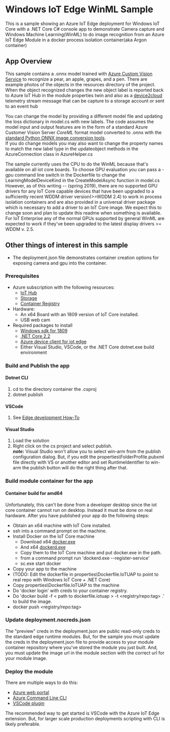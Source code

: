 # Windows IoT Edge WinML Sample

This is a sample showing an Azure IoT Edge deployment for Windows IoT Core with a .NET Core C# console app to demonstrate Camera capture and Windows Machine Learning(WinML) to do image recognition from an Azure IoT Edge Module in a docker process isolation container(aka Argon container)

## App Overview

This sample contains a .onnx model trained with [Azure Custom Vision Service]( https://azure.microsoft.com/en-us/services/cognitive-services/custom-vision-service/ ) to recognize a pear, an apple, grapes, and a pen.
There are example photos of the objects in the resources directory of the project.
When the object recognized changes the new object label is reported back to Azure IoT Hub in the module properties twin and also as a [device2cloud](https://docs.microsoft.com/en-us/azure/iot-hub/iot-hub-devguide-messages-d2c)
telemetry stream message that can be capture to a storage account or sent to an event hub 

You can change the model by providing a different model file and updating the loss dictionary in model.cs with new labels.
The code assumes the model input and output features are in the form of a standard Azure Customer Vision Server *CoreML* format model converted to .onnx with the [standard Python ONNX image conversion tools](https://github.com/onnx/onnxmltools).  
If you do change models you may also want to change the property names to match the new label type in the updateobject methods in the AzureConnection class in AzureHelper.cs

The sample currently uses the CPU to do the WinML because that's available on all iot core boards.  To choose GPU evaluation you can pass a -gpu command line switch in the Dockerfile to change the LearningModelDeviceKind in the CreateModelAsync function in model.cs
However, as of this writing -- (spring 2019), there are no supported GPU drivers for any IoT Core capable devices that have been upgraded to a sufficiently recent WDDM driver version(>=WDDM 2.4) to work in process isolation containers and are also provided in a universal driver package which is necessary to add a driver to an IoT Core image.  We expect this to change soon and plan to update this readme when something is available.
For IoT Enterprise any of the normal GPUs supported by general WinML are expected to work if they've been upgraded to the latest display drivers >= WDDM v. 2.5.

## Other things of interest in this sample

* The deployment.json file demonstrates container creation options for exposing camera and gpu into the container.

### Prerequisites

* Azure subscription with the following resources:
    * [IoT Hub](https://docs.microsoft.com/en-us/azure/iot-hub/iot-hub-create-through-portal)
    * [Storage](https://docs.microsoft.com/en-us/azure/storage/common/storage-quickstart-create-account)
    * [Container Registry](https://docs.microsoft.com/en-us/azure/container-registry/container-registry-get-started-portal)
* Hardware:
    * An x64 Board with an 1809 version of IoT Core installed.
    * USB web cam
* Required packages to install
    * [Windows sdk for 1809](https://developer.microsoft.com/en-us/windows/downloads/sdk-archive)
    * [.NET Core 2.2](https://dotnet.microsoft.com/download/dotnet-core/2.2)
    * [Azure device client for iot edge](https://docs.microsoft.com/en-us/azure/iot-hub/iot-hub-devguide-sdks)
    * Either Visual Studio, VSCode, or the .NET Core dotnet.exe build environment

### Build and Publish the app

#### Dotnet CLI

1. cd to the directory container the .csproj
2. dotnet publish

#### VSCode

1. See [Edge development How-To](https://docs.microsoft.com/en-us/azure/iot-edge/how-to-develop-csharp-module)

#### Visual Studio

1. Load the solution
2. Right click on the cs project and select publish.  
    __*note:*__ Visual Studio won't allow you to select win-arm from the publish configuration dialog. But, if you edit the properties\FolderProfile.pubxml file directly with VS or another editor and set RuntimeIdentifier to win-arm the publish button will do the right thing after that.

### Build module container for the app

#### Container build for amd64

Unfortunately, this can't be done from a developer desktop since the iot core container cannot run on desktop.  Instead it must be done on real hardware.  After you have published your app do the following steps:

* Obtain an x64 machine with IoT Core installed.
* ssh into a command prompt on the machine.
* Install Docker on the IoT Core machine
    * Download x64 [docker.exe](https://master.mobyproject.org/windows/x86_64/docker.exe) 
    * And x64 [dockerd.exe](https://master.mobyproject.org/windows/x86_64/dockerd.exe)
    * Copy them to the IoT Core machine and put docker.exe in the path.
    * from a command prompt run 'dockerd.exe --register-service'
    * sc.exe start docker
* Copy your app to the machine
* (TODO: Edit the dockerfile in properties\Dockerfile.IoTUAP to point to real repo with Windows IoT Core + .NET Core)
* Copy properties\Dockerfile.IoTUAP to the machine
* Do 'docker login' with creds to your container registry.
* Do 'docker build -f < path to dockerfile.iotuap > -t <registry/repo:tag> .' to build the image.
* docker push  <registry/repo:tag>

### Update deployment.nocreds.json

The "preview" creds in the deployment.json are public read-only creds to the standard edge runtime modules.  But, for the sample you must update the creds in the deployment.json file to provide access to your module container repository where you've stored the module you just built. And, you must update the image url in the module section with the correct url for your module image.

### Deploy the module

There are multiple ways to do this:

* [Azure web portal](https://docs.microsoft.com/en-us/azure/iot-edge/how-to-deploy-modules-portal)
* [Azure Command Line CLI](https://docs.microsoft.com/en-us/azure/iot-edge/how-to-deploy-modules-cli)
* [VSCode plugin](https://docs.microsoft.com/en-us/azure/iot-edge/how-to-deploy-modules-VSCode)

The recommended way to get started is VSCode with the Azure IoT Edge extension. But, for larger scale production deployments scripting with CLI is likely preferable.
